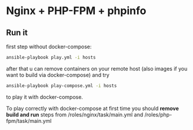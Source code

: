 # Nginx + PHP-FPM + phpinfo

## Run it

first step without docker-compose:

```bash
ansible-playbook play.yml -i hosts
```
after that u can remove containers on your remote host (also images if you want to build via docker-compose) and try

```bash
ansible-playbook play-compose.yml -i hosts
```
to play it with docker-compose.

To play correctly with docker-compose at first time you should **remove build and run** steps from /roles/nginx/task/main.yml and /roles/php-fpm/task/main.yml